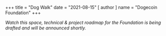+++
title = "Dog Walk"
date = "2021-08-15"
[ author ]
  name = "Dogecoin Foundation"
+++

 _Watch this space, technical & project roadmap for the Foundation is being drafted and will be announced shortly._
